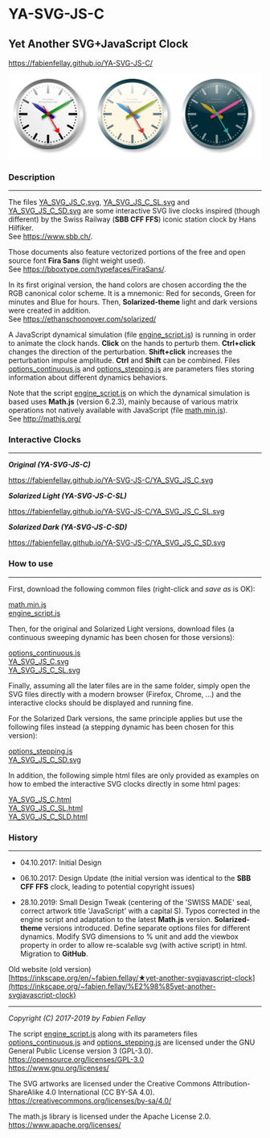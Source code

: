 # YA-SVG-JS-C
## Yet Another SVG+JavaScript Clock

<https://fabienfellay.github.io/YA-SVG-JS-C/>

![Main YA-SVG-JS-C](/docs/YA_SVG_JS_C.png)

### Description
---
The files [YA_SVG_JS_C.svg](YA_SVG_JS_C.svg), [YA_SVG_JS_C_SL.svg](YA_SVG_JS_C_SL.svg) and [YA_SVG_JS_C_SD.svg](YA_SVG_JS_C_SD.svg) are some interactive SVG live clocks inspired (though different) by the Swiss Railway (**SBB CFF FFS**) iconic station clock by Hans Hilfiker.  
See <https://www.sbb.ch/>.

Those documents also feature vectorized portions of the free and open source font **Fira Sans** (light weight used).  
See <https://bboxtype.com/typefaces/FiraSans/>.

In its first original version, the hand colors are chosen according the the RGB canonical color scheme. It is a mnemonic: Red for seconds, Green for minutes and Blue for hours. Then, **Solarized-theme** light and dark versions were created in addition.  
See <https://ethanschoonover.com/solarized/>

A JavaScript dynamical simulation (file [engine_script.js](engine_script.js)) is running in order to animate the clock hands. **Click** on the hands to perturb them. **Ctrl+click** changes the direction of the perturbation. **Shift+click** increases the perturbation impulse amplitude. **Ctrl** and **Shift** can be combined. Files [options_continuous.js](options_continuous.js) and [options_stepping.js](options_stepping.js) are parameters files storing information about different dynamics behaviors.

Note that the script [engine_script.js](engine_script.js) on which the dynamical simulation is based uses **Math.js** (version 6.2.3), mainly because of various matrix operations not natively available with JavaScript (file [math.min.js](math.min.js)).  
See <http://mathjs.org/>

### Interactive Clocks
---
***Original (YA-SVG-JS-C)***
<div style="text-align: center;">
<object data="https://fabienfellay.github.io/YA-SVG-JS-C/YA_SVG_JS_C.svg" height="650" width="650" type="image/svg+xml">
</object>
</div>

<https://fabienfellay.github.io/YA-SVG-JS-C/YA_SVG_JS_C.svg>

***Solarized Light (YA-SVG-JS-C-SL)***
<div style="text-align: center;">
<object data="https://fabienfellay.github.io/YA-SVG-JS-C/YA_SVG_JS_C_SL.svg" height="650" width="650" type="image/svg+xml">
</object>
</div>

<https://fabienfellay.github.io/YA-SVG-JS-C/YA_SVG_JS_C_SL.svg>

***Solarized Dark (YA-SVG-JS-C-SD)***
<div style="text-align: center;">
<object data="https://fabienfellay.github.io/YA-SVG-JS-C/YA_SVG_JS_C_SD.svg" height="650" width="650" type="image/svg+xml">
</object>
</div>

<https://fabienfellay.github.io/YA-SVG-JS-C/YA_SVG_JS_C_SD.svg>

### How to use
---
First, download the following common files (right-click and _save as_ is OK):

[math.min.js](math.min.js)  
[engine_script.js](engine_script.js)

Then, for the original and Solarized Light versions, download files (a continuous sweeping dynamic has been chosen for those versions):

[options_continuous.js](options_continuous.js)  
[YA_SVG_JS_C.svg](YA_SVG_JS_C.svg)  
[YA_SVG_JS_C_SL.svg](YA_SVG_JS_C_SL.svg)

Finally, assuming all the later files are in the same folder, simply open the SVG files directly with a modern browser (Firefox, Chrome, ...) and the interactive clocks should be displayed and running fine.

For the Solarized Dark versions, the same principle applies but use the following files instead (a stepping dynamic has been chosen for this version):

[options_stepping.js](options_stepping.js)  
[YA_SVG_JS_C_SD.svg](YA_SVG_JS_C_SD.svg)

In addition, the following simple html files are only provided as examples on how to embed the interactive SVG clocks directly in some html pages:

[YA_SVG_JS_C.html](YA_SVG_JS_C.html)  
[YA_SVG_JS_C_SL.html](YA_SVG_JS_C_SL.html)  
[YA_SVG_JS_C_SLD.html](YA_SVG_JS_C_SLD.html)

### History
---
- 04.10.2017: Initial Design

- 06.10.2017: Design Update (the initial version was identical to the **SBB CFF FFS** clock, leading to potential copyright issues)

- 28.10.2019: Small Design Tweak (centering of the 'SWISS MADE' seal, correct artwork title 'JavaScript' with a capital S). Typos corrected in the engine script and adaptation to the latest **Math.js** version. **Solarized-theme** versions introduced. Define separate options files for different dynamics. Modify SVG dimensions to % unit and add the viewbox property in order to allow re-scalable
svg (with active script) in html. Migration to **GitHub**.

Old website (old version)  
[https://inkscape.org/en/~fabien.fellay/★yet-another-svgjavascript-clock](https://inkscape.org/~fabien.fellay/%E2%98%85yet-another-svgjavascript-clock)

---
*Copyright (C) 2017-2019 by Fabien Fellay*

The script [engine_script.js](engine_script.js) along with its parameters files [options_continuous.js](options_continuous.js) and [options_stepping.js](options_stepping.js) are licensed under the GNU General Public License version 3 (GPL-3.0).  
<https://opensource.org/licenses/GPL-3.0>  
<https://www.gnu.org/licenses/>

The SVG artworks are licensed under the Creative Commons Attribution-ShareAlike 4.0 International (CC BY-SA 4.0).  
<https://creativecommons.org/licenses/by-sa/4.0/>

The math.js library is licensed under the Apache License 2.0.  
<https://www.apache.org/licenses/>
